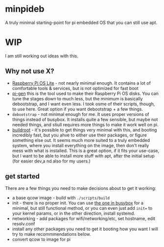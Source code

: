 # minpideb

A truly minimal starting-point for pi embedded OS that you can still use apt.

# WIP

I am still working out ideas with this.

## Why not use X?

- [Raspberry Pi OS Lite](https://www.raspberrypi.org/software/operating-systems/) - not nearly minimal enough. It contains a lot of comfortable tools & services, but is not optimized for fast boot
- [pi-gen](https://github.com/RPi-Distro/pi-gen) this is the tool used to make their Raspberry Pi OS disks. You can tune the stages down to much less, but the minimum is basically debootstrap, and I want even less. I took osme of their scripts, though, to use here. Great option if you want debootstrap + a few things.
- `debootstrap` - not minimal enough for me. It uses proper versions of things instead of busybox. It installs quite a few sensible, but maybe not needed things, and stiull requires more things to make it work well on pi.
- [buildroot](https://buildroot.org/) - it's possible to get things very minimal with this, and booting incredibly fast, but you ahve to either use their packages, or figure something else out. It seems much more suited to a truly embedded system, where you install everything on the image, then don't really mess with what is installed. This is a great option, if it fits your use-case, but I want to be able to install more stuff with apt, after the initial setup (for easier dev,a nd also for my users.)

## get started

There are a few things you need to make decisions about to get it working:

- a base qcow image - build with `./scripts/build`
- init - there is no proper init. You can use [the one in busybox](https://www.halolinux.us/embedded-systems/busybox-init.html) for a minimal, but still functional method, or you can even just add `init=` to your kernel params, or in the other direction, install systemd.
- networking - add packages for wifi/networking/etc, set hostname, edit resolv.conf
- install any other packages you need to get it booting how you want I will try to make recommmendations below.
- convert qcow to image for pi